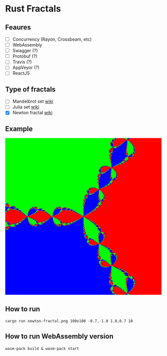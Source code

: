 # Rust Fractals

## Feaures

- [ ] Concurrency (Rayon, Crossbeam, etc)
- [ ] WebAssembly
- [ ] Swagger (?)
- [ ] Protobuf (?)
- [ ] Travis (?)
- [ ] AppVeyor (?)
- [ ] ReactJS

## Type of fractals

- [ ] Mandelbrot set [wiki](https://en.wikipedia.org/wiki/Mandelbrot_set)
- [ ] Julia set [wiki](https://en.wikipedia.org/wiki/Julia_set)
- [x] Newton fractal [wiki](https://en.wikipedia.org/wiki/Newton_fractal)

## Example

![Newtone](fractal-example.png)

## How to run

    cargo run newton-fractal.png 100x100 -0.7,-1.0 1.0,0.7 10

## How to run WebAssembly version

    wasm-pack build & wasm-pack start
